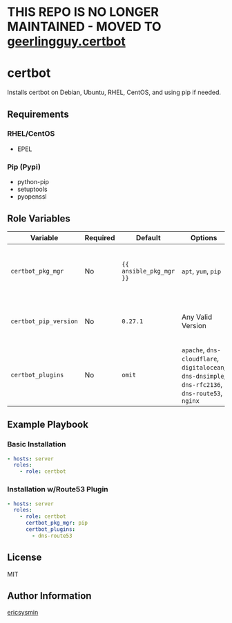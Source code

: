 # THIS REPO IS NO LONGER MAINTAINED - MOVED TO [geerlingguy.certbot](https://github.com/geerlingguy/ansible-role-certbot)

# certbot

Installs certbot on Debian, Ubuntu, RHEL, CentOS, and using pip if needed.

## Requirements

### RHEL/CentOS

-   EPEL

### Pip (Pypi)

-   python-pip
-   setuptools
-   pyopenssl

## Role Variables

| Variable              | Required | Default                 | Options                                                                                           | Comments                                                   |
| --------------------- | -------- | ----------------------- | ------------------------------------------------------------------------------------------------- | ---------------------------------------------------------- |
| `certbot_pkg_mgr`     | No       | `{{ ansible_pkg_mgr }}` | `apt`, `yum`, `pip`                                                                               | The package manager used to install certbot                |
| `certbot_pip_version` | No       | `0.27.1`                | Any Valid Version                                                                                 | The version of the certbot pip packages                    |
| `certbot_plugins`     | No       | `omit`                  | `apache`, `dns-cloudflare`, `digitalocean`, `dns-dnsimple`, `dns-rfc2136`, `dns-route53`, `nginx` | Specified as a list allows installation of certbot plugins |

## Example Playbook

### Basic Installation

```yaml
- hosts: server
  roles:
    - role: certbot
```

### Installation w/Route53 Plugin

```yaml
- hosts: server
  roles:
    - role: certbot
      certbot_pkg_mgr: pip
      certbot_plugins:
        - dns-route53
```

## License

MIT

## Author Information

[ericsysmin](https://ericsysmin.com)
